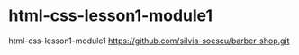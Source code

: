 # html-css-lesson1-module1
html-css-lesson1-module1
https://github.com/silvia-soescu/barber-shop.git
